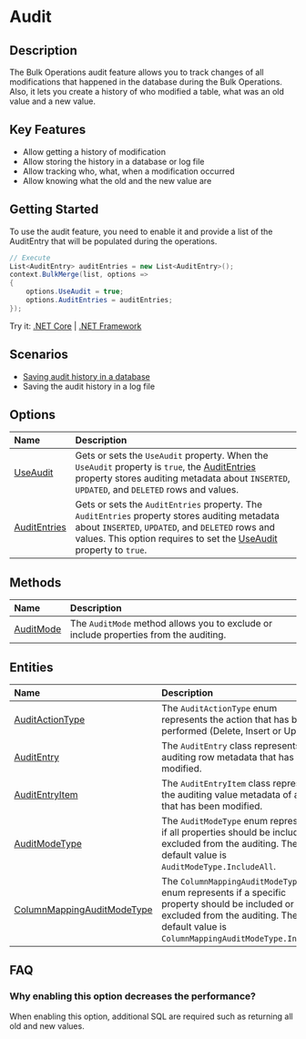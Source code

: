 # Audit

## Description

The Bulk Operations audit feature allows you to track changes of all modifications that happened in the database during the Bulk Operations. Also, it lets you create a history of who modified a table, what was an old value and a new value.

## Key Features

- Allow getting a history of modification
- Allow storing the history in a database or log file
- Allow tracking who, what, when a modification occurred
- Allow knowing what the old and the new value are

## Getting Started

To use the audit feature, you need to enable it and provide a list of the AuditEntry that will be populated during the operations.

```csharp
// Execute
List<AuditEntry> auditEntries = new List<AuditEntry>();
context.BulkMerge(list, options =>
{
    options.UseAudit = true;
    options.AuditEntries = auditEntries;
});

```

Try it: [.NET Core](https://dotnetfiddle.net/) | [.NET Framework](https://dotnetfiddle.net/)

## Scenarios

- [Saving audit history in a database](/scenarios/save-audit-history-in-a-database.md)
- Saving the audit history in a log file

## Options

| Name                               | Description                                                           |
|:-----------------------------------|:----------------------------------------------------------------------|
|[UseAudit](../options/use-audit.md)  | Gets or sets the `UseAudit` property. When the `UseAudit` property is `true`, the [AuditEntries](../options/audit-entries.md) property stores auditing metadata about `INSERTED`, `UPDATED`, and `DELETED` rows and values. |
|[AuditEntries](../options/audit-entries.md)  | Gets or sets the `AuditEntries` property. The `AuditEntries` property stores auditing metadata about `INSERTED`, `UPDATED`, and `DELETED` rows and values. This option requires to set the [UseAudit](../options/use-audit.md) property to `true`. |

## Methods

| Name                               | Description                                                           |
|:-----------------------------------|:----------------------------------------------------------------------|
|[AuditMode](../options/audit-mode.md)  | The `AuditMode` method allows you to exclude or include properties from the auditing. |

## Entities

| Name                               | Description                                                           |
|:-----------------------------------|:----------------------------------------------------------------------|
|[AuditActionType](../options/audit-action-type.md) | The `AuditActionType` enum represents the action that has been performed (Delete, Insert or Update). |
|[AuditEntry](../options/audit-entry.md) | The `AuditEntry` class represents the auditing row metadata that has been modified. |
|[AuditEntryItem](../options/audit-entry-item.md) | The `AuditEntryItem` class represents the auditing value metadata of a row that has been modified. |
|[AuditModeType](../options/audit-mode-type.md) | The `AuditModeType` enum represents if all properties should be included or excluded from the auditing. The default value is `AuditModeType.IncludeAll`. |
|[ColumnMappingAuditModeType](../options/column-mapping-audit-mode-type.md) | The `ColumnMappingAuditModeType` enum represents if a specific property should be included or excluded from the auditing. The default value is `ColumnMappingAuditModeType.Inherit`. |

## FAQ

### Why enabling this option decreases the performance?

When enabling this option, additional SQL are required such as returning all old and new values.
